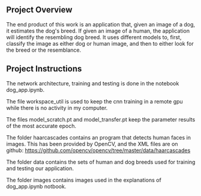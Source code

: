 ## Project Overview

The end product of this work is an application that, given an image of a dog, it estimates the dog's breed. If given an image of a human, the application will identify the resembling dog breed. It uses different models to, first, classify the image as either dog or human image, and then to either look for the breed or the resemblance. 




## Project Instructions

The network architecture, training and testing is done in the notebook dog_app.ipynb. 

The file workspace_util is used to keep the cnn training in a remote gpu while there is no activity in my computer. 

The files model_scratch.pt and model_transfer.pt keep the parameter results of the most accurate epoch. 

The folder haarcascades contains an program that detects human faces in images. This has been provided by OpenCV, and the XML files are on github:
https://github.com/opencv/opencv/tree/master/data/haarcascades

The folder data contains the sets of human and dog breeds used for training and testing our application. 

The folder images contains images used in the explanations of dog_app.ipynb notbook.




